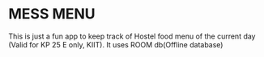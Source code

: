<h1>MESS MENU</h1>
<p>This is just a fun app to keep track of Hostel food menu of the current day (Valid for KP 25 E only, KIIT). It uses ROOM db(Offline database)</p>
